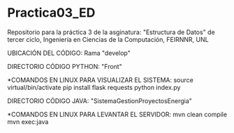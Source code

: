 # Practica03_ED
Repositorio para la práctica 3 de la asginatura: "Estructura de Datos" de tercer ciclo, Ingeniería en Ciencias de la Computación, FEIRNNR, UNL

UBICACIÓN DEL CÓDIGO:
Rama "develop"

DIRECTORIO CÓDIGO PYTHON:
"Front"

*COMANDOS EN LINUX PARA VISUALIZAR EL SISTEMA:
source virtual/bin/activate
pip install flask requests
python index.py

DIRECTORIO CÓDIGO JAVA:
"SistemaGestionProyectosEnergia"

*COMANDOS EN LINUX PARA LEVANTAR EL SERVIDOR:
mvn clean compile
mvn exec:java

